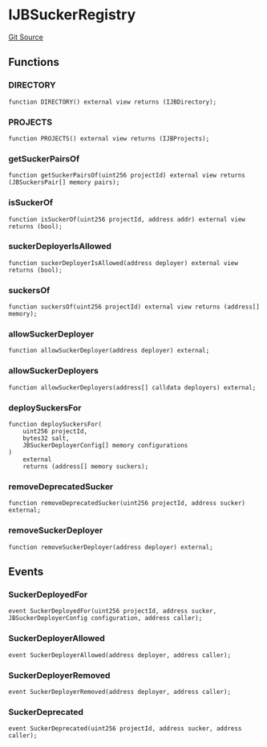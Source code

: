 # IJBSuckerRegistry
[Git Source](https://github.com/Bananapus/nana-suckers/blob/faba69dd26a284c037886fb39a0fe6a34055e8dd/src/interfaces/IJBSuckerRegistry.sol)


## Functions
### DIRECTORY


```solidity
function DIRECTORY() external view returns (IJBDirectory);
```

### PROJECTS


```solidity
function PROJECTS() external view returns (IJBProjects);
```

### getSuckerPairsOf


```solidity
function getSuckerPairsOf(uint256 projectId) external view returns (JBSuckersPair[] memory pairs);
```

### isSuckerOf


```solidity
function isSuckerOf(uint256 projectId, address addr) external view returns (bool);
```

### suckerDeployerIsAllowed


```solidity
function suckerDeployerIsAllowed(address deployer) external view returns (bool);
```

### suckersOf


```solidity
function suckersOf(uint256 projectId) external view returns (address[] memory);
```

### allowSuckerDeployer


```solidity
function allowSuckerDeployer(address deployer) external;
```

### allowSuckerDeployers


```solidity
function allowSuckerDeployers(address[] calldata deployers) external;
```

### deploySuckersFor


```solidity
function deploySuckersFor(
    uint256 projectId,
    bytes32 salt,
    JBSuckerDeployerConfig[] memory configurations
)
    external
    returns (address[] memory suckers);
```

### removeDeprecatedSucker


```solidity
function removeDeprecatedSucker(uint256 projectId, address sucker) external;
```

### removeSuckerDeployer


```solidity
function removeSuckerDeployer(address deployer) external;
```

## Events
### SuckerDeployedFor

```solidity
event SuckerDeployedFor(uint256 projectId, address sucker, JBSuckerDeployerConfig configuration, address caller);
```

### SuckerDeployerAllowed

```solidity
event SuckerDeployerAllowed(address deployer, address caller);
```

### SuckerDeployerRemoved

```solidity
event SuckerDeployerRemoved(address deployer, address caller);
```

### SuckerDeprecated

```solidity
event SuckerDeprecated(uint256 projectId, address sucker, address caller);
```


